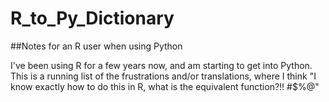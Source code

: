 # R_to_Py_Dictionary
##Notes for an R user when using Python

I've been using R for a few years now, and am starting to get into Python. This is a running list of the frustrations and/or translations, where I think "I know exactly how to do this in R, what is the equivalent function?!! #$%@"

